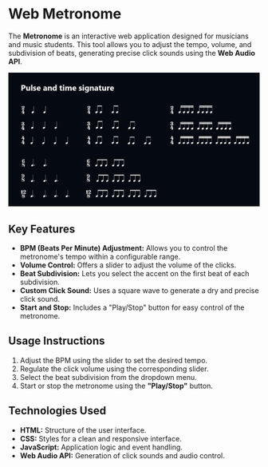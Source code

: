 # Web Metronome
The **Metronome** is an interactive web application designed for musicians and music students. This tool allows you to adjust the tempo, volume, and subdivision of beats, generating precise click sounds using the **Web Audio API**.

<img src="images/beat.jpg">

## Key Features
- **BPM (Beats Per Minute) Adjustment:** Allows you to control the metronome's tempo within a configurable range.
- **Volume Control:** Offers a slider to adjust the volume of the clicks.
- **Beat Subdivision:** Lets you select the accent on the first beat of each subdivision.
- **Custom Click Sound:** Uses a square wave to generate a dry and precise click sound.
- **Start and Stop:** Includes a "Play/Stop" button for easy control of the metronome.

## Usage Instructions
1. Adjust the BPM using the slider to set the desired tempo.
2. Regulate the click volume using the corresponding slider.
3. Select the beat subdivision from the dropdown menu.
4. Start or stop the metronome using the **"Play/Stop"** button.

## Technologies Used
- **HTML:** Structure of the user interface.
- **CSS:** Styles for a clean and responsive interface.
- **JavaScript:** Application logic and event handling.
- **Web Audio API:** Generation of click sounds and audio control.
